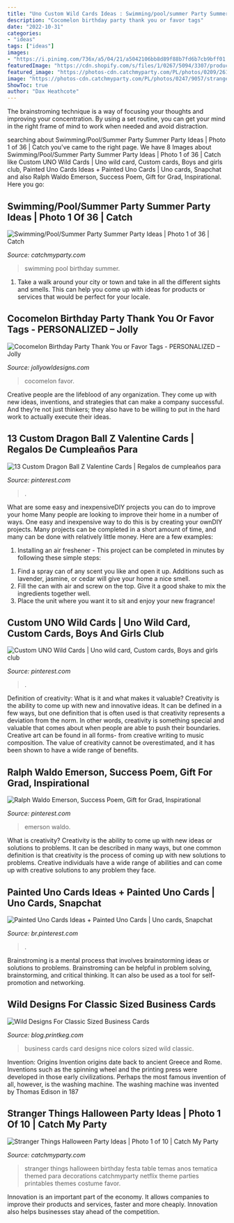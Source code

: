 ```yaml
---
title: "Uno Custom Wild Cards Ideas : Swimming/pool/summer Party Summer Party Ideas"
description: "Cocomelon birthday party thank you or favor tags"
date: "2022-10-31"
categories:
- "ideas"
tags: ["ideas"]
images:
- "https://i.pinimg.com/736x/a5/04/21/a5042106bb8d89f88b7fd6b7cb9bff01.jpg"
featuredImage: "https://cdn.shopify.com/s/files/1/0267/5094/3307/products/CocomelonBirthdayPartyThankYouTagFavorTagPersonalizedPrintable_0659322f-0807-48be-b16c-f8fc61bfe829_1024x1024@2x.jpg?v=1602771482"
featured_image: "https://photos-cdn.catchmyparty.com/PL/photos/0209/2614/11698753_10152533211468078_2027677042233500473_o.jpg"
image: "https://photos-cdn.catchmyparty.com/PL/photos/0247/9057/stranger-things-party-table-front-1.jpg"
ShowToc: true
author: "Dax Heathcote"
---
```



The brainstroming technique is a way of focusing your thoughts and improving your concentration. By using a set routine, you can get your mind in the right frame of mind to work when needed and avoid distraction.

	

		
searching about Swimming/Pool/Summer Party Summer Party Ideas | Photo 1 of 36 | Catch you've came to the right page. We have 8 Images about Swimming/Pool/Summer Party Summer Party Ideas | Photo 1 of 36 | Catch like Custom UNO Wild Cards | Uno wild card, Custom cards, Boys and girls club, Painted Uno Cards Ideas + Painted Uno Cards | Uno cards, Snapchat and also Ralph Waldo Emerson, Success Poem, Gift for Grad, Inspirational. Here you go:
		
    
## Swimming/Pool/Summer Party Summer Party Ideas | Photo 1 Of 36 | Catch

<img loading=lazy src="https://photos-cdn.catchmyparty.com/PL/photos/0209/2614/11698753_10152533211468078_2027677042233500473_o.jpg" onerror="this.onerror=null;this.src='https://tse2.mm.bing.net/th?id=OIP.G9AarJKJ6TGbGkiKrhwyfgHaJ4&amp;pid=15.1';" alt="Swimming/Pool/Summer Party Summer Party Ideas | Photo 1 of 36 | Catch">

_Source: catchmyparty.com_

>swimming pool birthday summer. 

	

1. Take a walk around your city or town and take in all the different sights and smells. This can help you come up with ideas for products or services that would be perfect for your locale. 

    
## Cocomelon Birthday Party Thank You Or Favor Tags - PERSONALIZED – Jolly

<img loading=lazy src="https://cdn.shopify.com/s/files/1/0267/5094/3307/products/CocomelonBirthdayPartyThankYouTagFavorTagPersonalizedPrintable_0659322f-0807-48be-b16c-f8fc61bfe829_1024x1024@2x.jpg?v=1602771482" onerror="this.onerror=null;this.src='https://tse3.mm.bing.net/th?id=OIP.orBTusiWgK9ZZldZHzSVRwHaGL&amp;pid=15.1';" alt="Cocomelon Birthday Party Thank You or Favor Tags - PERSONALIZED – Jolly">

_Source: jollyowldesigns.com_

>cocomelon favor. 

	

Creative people are the lifeblood of any organization. They come up with new ideas, inventions, and strategies that can make a company successful. And they’re not just thinkers; they also have to be willing to put in the hard work to actually execute their ideas.

    
## 13 Custom Dragon Ball Z Valentine Cards | Regalos De Cumpleaños Para

<img loading=lazy src="https://i.pinimg.com/originals/87/02/68/870268530fd8e5c0af2e13085fbcce72.jpg" onerror="this.onerror=null;this.src='https://tse1.mm.bing.net/th?id=OIP.D2S3poaJt7-1RZHZF0aUMQHaF7&amp;pid=15.1';" alt="13 Custom Dragon Ball Z Valentine Cards | Regalos de cumpleaños para">

_Source: pinterest.com_

>. 

	

What are some easy and inexpensiveDIY projects you can do to improve your home
Many people are looking to improve their home in a number of ways. One easy and inexpensive way to do this is by creating your ownDIY projects. Many projects can be completed in a short amount of time, and many can be done with relatively little money. Here are a few examples: 
1. Installing an air freshener - This project can be completed in minutes by following these simple steps: 

1) Find a spray can of any scent you like and open it up. Additions such as lavender, jasmine, or cedar will give your home a nice smell. 
2) Fill the can with air and screw on the top. Give it a good shake to mix the ingredients together well. 
3) Place the unit where you want it to sit and enjoy your new fragrance!

    
## Custom UNO Wild Cards | Uno Wild Card, Custom Cards, Boys And Girls Club

<img loading=lazy src="https://i.pinimg.com/736x/93/fb/be/93fbbee83ff4b9ebd3894c3b4d926ea6.jpg" onerror="this.onerror=null;this.src='https://tse1.mm.bing.net/th?id=OIP.S94KlHOhqXKAkWzcEB1S4AHaJ3&amp;pid=15.1';" alt="Custom UNO Wild Cards | Uno wild card, Custom cards, Boys and girls club">

_Source: pinterest.com_

>. 

	

Definition of creativity: What is it and what makes it valuable?
Creativity is the ability to come up with new and innovative ideas. It can be defined in a few ways, but one definition that is often used is that creativity represents a deviation from the norm. In other words, creativity is something special and valuable that comes about when people are able to push their boundaries. Creative art can be found in all forms- from creative writing to music composition. The value of creativity cannot be overestimated, and it has been shown to have a wide range of benefits.

    
## Ralph Waldo Emerson, Success Poem, Gift For Grad, Inspirational

<img loading=lazy src="https://i.pinimg.com/736x/a5/04/21/a5042106bb8d89f88b7fd6b7cb9bff01.jpg" onerror="this.onerror=null;this.src='https://tse4.mm.bing.net/th?id=OIP.FhrhAGp1Zzgt0FYNvaAbUQHaJ3&amp;pid=15.1';" alt="Ralph Waldo Emerson, Success Poem, Gift for Grad, Inspirational">

_Source: pinterest.com_

>emerson waldo. 

	

What is creativity?
Creativity is the ability to come up with new ideas or solutions to problems. It can be described in many ways, but one common definition is that creativity is the process of coming up with new solutions to problems. Creative individuals have a wide range of abilities and can come up with creative solutions to any problem they face.

    
## Painted Uno Cards Ideas + Painted Uno Cards | Uno Cards, Snapchat

<img loading=lazy src="https://i.pinimg.com/736x/79/bd/4e/79bd4efd3ead6138690bbc866afbf0d2.jpg" onerror="this.onerror=null;this.src='https://tse2.mm.bing.net/th?id=OIP.7F-hp3D2UnmtUemq7001YAAAAA&amp;pid=15.1';" alt="Painted Uno Cards Ideas + Painted Uno Cards | Uno cards, Snapchat">

_Source: br.pinterest.com_

>. 

	

Brainstroming is a mental process that involves brainstorming ideas or solutions to problems. Brainstroming can be helpful in problem solving, brainstorming, and critical thinking. It can also be used as a tool for self-promotion and networking.

    
## Wild Designs For Classic Sized Business Cards

<img loading=lazy src="http://blog.printkeg.com/wp-content/uploads/2014/03/nice-colors-business-card-template.jpg" onerror="this.onerror=null;this.src='https://tse4.mm.bing.net/th?id=OIP.OROw7fou51fTT1jRO2WtrwHaEd&amp;pid=15.1';" alt="Wild Designs For Classic Sized Business Cards">

_Source: blog.printkeg.com_

>business cards card designs nice colors sized wild classic. 

	

Invention: Origins
Invention origins date back to ancient Greece and Rome. Inventions such as the spinning wheel and the printing press were developed in those early civilizations. Perhaps the most famous invention of all, however, is the washing machine. The washing machine was invented by Thomas Edison in 187
    
## Stranger Things Halloween Party Ideas | Photo 1 Of 10 | Catch My Party

<img loading=lazy src="https://photos-cdn.catchmyparty.com/PL/photos/0247/9057/stranger-things-party-table-front-1.jpg" onerror="this.onerror=null;this.src='https://tse1.mm.bing.net/th?id=OIP.Esu-_7I3MvM91ushu3bKDgHaE8&amp;pid=15.1';" alt="Stranger Things Halloween Party Ideas | Photo 1 of 10 | Catch My Party">

_Source: catchmyparty.com_

>stranger things halloween birthday festa table temas anos tematica themed para decorations catchmyparty netflix theme parties printables themes costume favor. 

	

Innovation is an important part of the economy. It allows companies to improve their products and services, faster and more cheaply. Innovation also helps businesses stay ahead of the competition. 

